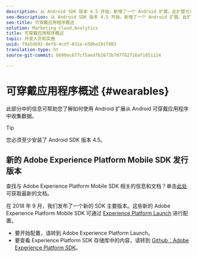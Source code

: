```yaml
---
description: 从 Android SDK 版本 4.5 开始，新增了一个 Android 扩展，此扩展允许您从 Android 可穿戴应用程序中收集数据。
seo-description: 从 Android SDK 版本 4.5 开始，新增了一个 Android 扩展，此扩展允许您从 Android 可穿戴应用程序中收集数据。
seo-title: 可穿戴应用程序概述
solution: Marketing Cloud,Analytics
title: 可穿戴应用程序概述
topic: 开发人员和实施
uuid: f9a5d692-0ef6-4cdf-831e-e50be291f083
translation-type: ht
source-git-commit: b690ec677cf5aedfb2673b707f82716af1851124

---
```



# 可穿戴应用程序概述 {#wearables}

此部分中的信息可帮助您了解如何使用 Android 扩展从 Android 可穿戴应用程序中收集数据。

>[!TIP]
>
>您必须至少安装了 Android SDK 版本 4.5。

## 新的 Adobe Experience Platform Mobile SDK 发行版本

查找与 Adobe Experience Platform Mobile SDK 相关的信息和文档？单击[此处](https://aep-sdks.gitbook.io/docs/)可获取最新的文档。

在 2018 年 9 月，我们发布了一个新的 SDK 主要版本。这些新的 Adobe Experience Platform Mobile SDK 可通过 [Experience Platform Launch](https://www.adobe.com/cn/experience-platform/launch.html) 进行配置。

* 要开始配置，请转到 Adobe Experience Platform Launch。
* 要查看 Experience Platform SDK 存储库中的内容，请转到 [Github：Adobe Experience Platform SDK](https://github.com/Adobe-Marketing-Cloud/acp-sdks)。
